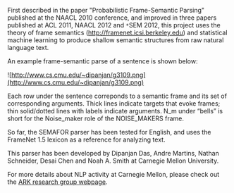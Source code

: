 First described in the paper "Probabilistic Frame-Semantic Parsing" published at the NAACL 2010 conference, and improved in three papers published at ACL 2011, NAACL 2012 and `*`SEM 2012, this project uses the theory of frame semantics (http://framenet.icsi.berkeley.edu) and statistical machine learning to produce shallow semantic structures from raw natural language text.

An example frame-semantic parse of a sentence is shown below:

![http://www.cs.cmu.edu/~dipanjan/g3109.png](http://www.cs.cmu.edu/~dipanjan/g3109.png)

Each row under the sentence correponds to a semantic frame and its set of corresponding arguments. Thick lines indicate targets that evoke frames; thin solid/dotted lines with labels indicate arguments. N\_m under “bells” is short for the Noise\_maker role of the NOISE\_MAKERS frame.


So far, the SEMAFOR parser has been tested for English, and uses the FrameNet 1.5 lexicon as a reference for analyzing text.

This parser has been developed by Dipanjan Das, Andre Martins, Nathan Schneider, Desai Chen and Noah A. Smith at Carnegie Mellon University.

For more details about NLP activity at Carnegie Mellon, please check out the [ARK research group webpage](http://www.ark.cs.cmu.edu).